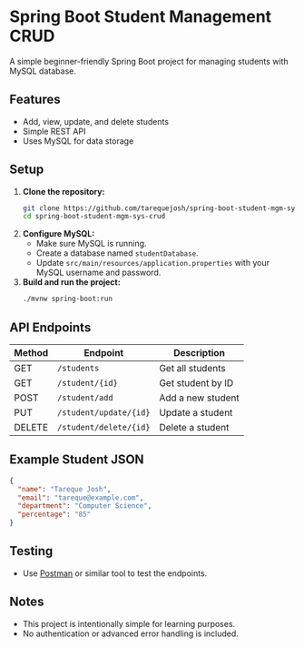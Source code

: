 # Spring Boot Student Management CRUD

A simple beginner-friendly Spring Boot project for managing students with MySQL database.

## Features
- Add, view, update, and delete students
- Simple REST API
- Uses MySQL for data storage

## Setup
1. **Clone the repository:**
   ```sh
   git clone https://github.com/tarequejosh/spring-boot-student-mgm-sys-crud.git
   cd spring-boot-student-mgm-sys-crud
   ```
2. **Configure MySQL:**
   - Make sure MySQL is running.
   - Create a database named `studentDatabase`.
   - Update `src/main/resources/application.properties` with your MySQL username and password.
3. **Build and run the project:**
   ```sh
   ./mvnw spring-boot:run
   ```

## API Endpoints
| Method | Endpoint                     | Description            |
|--------|-------------------------------|------------------------|
| GET    | `/students`                   | Get all students       |
| GET    | `/student/{id}`               | Get student by ID      |
| POST   | `/student/add`                | Add a new student      |
| PUT    | `/student/update/{id}`        | Update a student       |
| DELETE | `/student/delete/{id}`        | Delete a student       |

## Example Student JSON
```json
{
  "name": "Tareque Josh",
  "email": "tareque@example.com",
  "department": "Computer Science",
  "percentage": "85"
}
```

## Testing
- Use [Postman](https://www.postman.com/downloads/) or similar tool to test the endpoints.

## Notes
- This project is intentionally simple for learning purposes.
- No authentication or advanced error handling is included. 